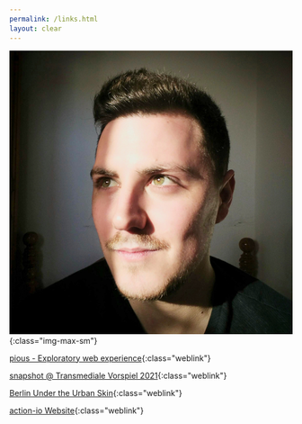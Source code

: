 ```yaml
---
permalink: /links.html
layout: clear
---
```


![nuno_de_la_serna_photo](/assets/media/img/nuno_de_la_serna_photo.jpg){:class="img-max-sm"}



[pious - Exploratory web experience](https://action-io.com/works/pious){:class="weblink"}

[snapshot @ Transmediale Vorspiel 2021](https://action-io.com/works/snapshot){:class="weblink"}

[Berlin Under the Urban Skin](https://action-io.com/works/under-the-urban-skin){:class="weblink"}

[action-io Website](/){:class="weblink"}

